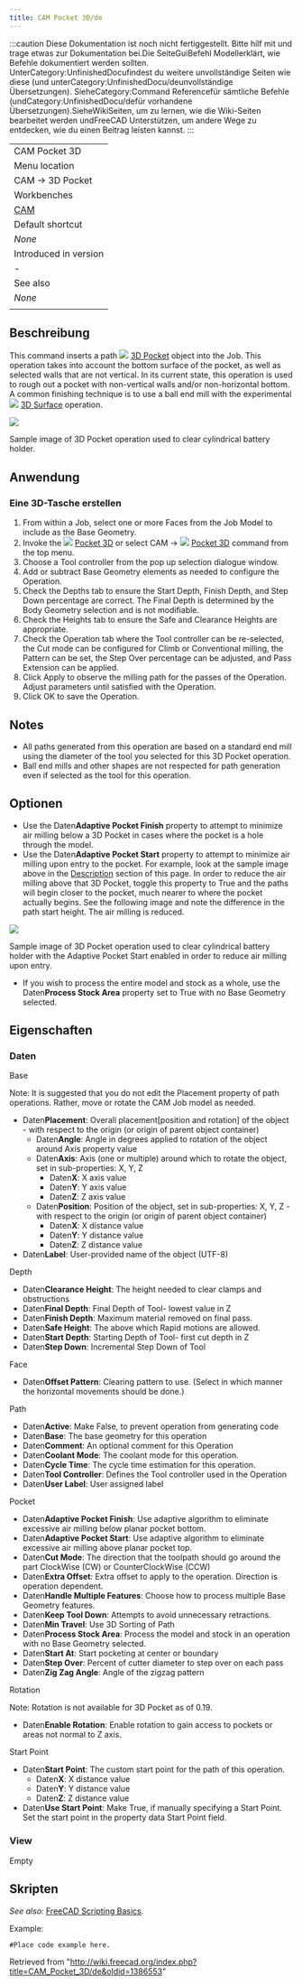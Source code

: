 ```yaml
---
title: CAM Pocket 3D/de
---
```

:::caution
Diese Dokumentation ist noch nicht fertiggestellt. Bitte hilf mit und trage etwas zur Dokumentation bei.Die SeiteGuiBefehl Modellerklärt, wie Befehle dokumentiert werden sollten. UnterCategory:UnfinishedDocufindest du weitere unvollständige Seiten wie diese (und unterCategory:UnfinishedDocu/deunvollständige Übersetzungen). SieheCategory:Command Referencefür sämtliche Befehle (undCategory:UnfinishedDocu/defür vorhandene Übersetzungen).SieheWikiSeiten, um zu lernen, wie die Wiki-Seiten bearbeitet werden undFreeCAD Unterstützen, um andere Wege zu entdecken, wie du einen Beitrag leisten kannst.
:::

|  |
| --- |
| CAM Pocket 3D |
| Menu location |
| CAM → 3D Pocket |
| Workbenches |
| [CAM](/CAM_Workbench "CAM Workbench") |
| Default shortcut |
| *None* |
| Introduced in version |
| - |
| See also |
| *None* |
|  |

## Beschreibung

This command inserts a path ![](/images/CAM_3DPocket.svg) [3D Pocket](/CAM_Pocket_3D "CAM Pocket 3D") object into the Job. This operation takes into account the bottom surface of the pocket, as well as selected walls that are not vertical. In its current state, this operation is used to rough out a pocket with non-vertical walls and/or non-horizontal bottom. A common finishing technique is to use a ball end mill with the experimental ![](/images/CAM_Surface.svg) [3D Surface](/CAM_Surface "CAM Surface") operation.

![](/images/Path_3D_Pocket_Sample.png)

Sample image of 3D Pocket operation used to clear cylindrical battery holder.

## Anwendung

### Eine 3D-Tasche erstellen

1. From within a Job, select one or more Faces from the Job Model to include as the Base Geometry.
2. Invoke the ![](/images/CAM_3DPocket.svg) [Pocket 3D](/CAM_Pocket_3D "CAM Pocket 3D") or select  CAM → ![](/images/CAM_3DPocket.svg) [Pocket 3D](/CAM_Pocket_3D "CAM Pocket 3D") command from the top menu.
3. Choose a Tool controller from the pop up selection dialogue window.
4. Add or subtract Base Geometry elements as needed to configure the Operation.
5. Check the Depths tab to ensure the Start Depth, Finish Depth, and Step Down percentage are correct. The Final Depth is determined by the Body Geometry selection and is not modifiable.
6. Check the Heights tab to ensure the Safe and Clearance Heights are appropriate.
7. Check the Operation tab where the Tool controller can be re-selected, the Cut mode can be configured for Climb or Conventional milling, the Pattern can be set, the Step Over percentage can be adjusted, and Pass Extension can be applied.
8. Click Apply to observe the milling path for the passes of the Operation. Adjust parameters until satisfied with the Operation.
9. Click OK to save the Operation.

## Notes

* All paths generated from this operation are based on a standard end mill using the diameter of the tool you selected for this 3D Pocket operation.
* Ball end mills and other shapes are not respected for path generation even if selected as the tool for this operation.

## Optionen

* Use the Daten**Adaptive Pocket Finish** property to attempt to minimize air milling below a 3D Pocket in cases where the pocket is a hole through the model.
* Use the Daten**Adaptive Pocket Start** property to attempt to minimize air milling upon entry to the pocket. For example, look at the sample image above in the [Description](/CAM_Pocket_3D#Description "CAM Pocket 3D") section of this page. In order to reduce the air milling above that 3D Pocket, toggle this property to True and the paths will begin closer to the pocket, much nearer to where the pocket actually begins. See the following image and note the difference in the path start height. The air milling is reduced.

![](/images/3D_Pocket_Sample_Adaptive_Start.png)

Sample image of 3D Pocket operation used to clear cylindrical battery holder with the Adaptive Pocket Start enabled in order to reduce air milling upon entry.

* If you wish to process the entire model and stock as a whole, use the Daten**Process Stock Area** property set to True with no Base Geometry selected.

## Eigenschaften

### Daten

Base

Note: It is suggested that you do not edit the Placement property of path operations. Rather, move or rotate the CAM Job model as needed.

* Daten**Placement**: Overall placement[position and rotation] of the object - with respect to the origin (or origin of parent object container)
  + Daten**Angle**: Angle in degrees applied to rotation of the object around Axis property value
  + Daten**Axis**: Axis (one or multiple) around which to rotate the object, set in sub-properties: X, Y, Z
    - Daten**X**: X axis value
    - Daten**Y**: Y axis value
    - Daten**Z**: Z axis value
  + Daten**Position**: Position of the object, set in sub-properties: X, Y, Z - with respect to the origin (or origin of parent object container)
    - Daten**X**: X distance value
    - Daten**Y**: Y distance value
    - Daten**Z**: Z distance value
* Daten**Label**: User-provided name of the object (UTF-8)

Depth

* Daten**Clearance Height**: The height needed to clear clamps and obstructions
* Daten**Final Depth**: Final Depth of Tool- lowest value in Z
* Daten**Finish Depth**: Maximum material removed on final pass.
* Daten**Safe Height**: The above which Rapid motions are allowed.
* Daten**Start Depth**: Starting Depth of Tool- first cut depth in Z
* Daten**Step Down**: Incremental Step Down of Tool

Face

* Daten**Offset Pattern**: Clearing pattern to use. (Select in which manner the horizontal movements should be done.)

Path

* Daten**Active**: Make False, to prevent operation from generating code
* Daten**Base**: The base geometry for this operation
* Daten**Comment**: An optional comment for this Operation
* Daten**Coolant Mode**: The coolant mode for this operation.
* Daten**Cycle Time**: The cycle time estimation for this operation.
* Daten**Tool Controller**: Defines the Tool controller used in the Operation
* Daten**User Label**: User assigned label

Pocket

* Daten**Adaptive Pocket Finish**: Use adaptive algorithm to eliminate excessive air milling below planar pocket bottom.
* Daten**Adaptive Pocket Start**: Use adaptive algorithm to eliminate excessive air milling above planar pocket top.
* Daten**Cut Mode**: The direction that the toolpath should go around the part ClockWise (CW) or CounterClockWise (CCW)
* Daten**Extra Offset**: Extra offset to apply to the operation. Direction is operation dependent.
* Daten**Handle Multiple Features**: Choose how to process multiple Base Geometry features.
* Daten**Keep Tool Down**: Attempts to avoid unnecessary retractions.
* Daten**Min Travel**: Use 3D Sorting of Path
* Daten**Process Stock Area**: Process the model and stock in an operation with no Base Geometry selected.
* Daten**Start At**: Start pocketing at center or boundary
* Daten**Step Over**: Percent of cutter diameter to step over on each pass
* Daten**Zig Zag Angle**: Angle of the zigzag pattern

Rotation

Note: Rotation is not available for 3D Pocket as of 0.19.

* Daten**Enable Rotation**: Enable rotation to gain access to pockets or areas not normal to Z axis.

Start Point

* Daten**Start Point**: The custom start point for the path of this operation.
  + Daten**X**: X distance value
  + Daten**Y**: Y distance value
  + Daten**Z**: Z distance value
* Daten**Use Start Point**: Make True, if manually specifying a Start Point. Set the start point in the property data Start Point field.

### View

Empty

## Skripten

*See also:* [FreeCAD Scripting Basics](/FreeCAD_Scripting_Basics "FreeCAD Scripting Basics").

Example:

```
#Place code example here.

```

Retrieved from "<http://wiki.freecad.org/index.php?title=CAM_Pocket_3D/de&oldid=1386553>"